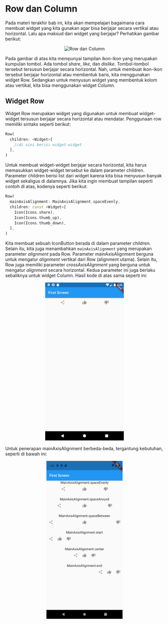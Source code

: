# Row dan Column
Pada materi terakhir bab ini, kita akan mempelajari bagaimana cara membuat widget yang kita gunakan agar bisa berjajar secara vertikal atau horizontal. Lalu apa maksud dari widget yang berjajar? Perhatikan gambar berikut:  

<p align="center">
<img src="https://github.com/alfikiafan/ITCLUB-Android-Dev/blob/main/2%20-%20Widget%20(Bagian%201)/assets/2.8.1%20-%20Row%20%26%20Column.jpeg
?raw=true" alt="Row dan Column" style="height: 500px;"/>  
</p>  

Pada gambar di atas kita mempunyai tampilan ikon-ikon yang merupakan kumpulan tombol. Ada tombol *share*, *like*, dan *dislike*. Tombol-tombol tersebut tersusun berjajar secara horizontal. Nah, untuk membuat ikon-ikon tersebut berjajar horizontal atau membentuk baris, kita menggunakan widget Row. Sedangkan untuk menyusun widget yang membentuk kolom atau vertikal, kita bisa menggunakan widget Column.

## Widget Row
Widget Row merupakan widget yang digunakan untuk membuat widget-widget tersusun berjajar secara horizontal atau mendatar. Penggunaan row memiliki sintaks seperti berikut:  

```dart
Row(
  children: <Widget>[
    //di sini berisi widget-widget
  ],
)
```  

Untuk membuat widget-widget berjajar secara horizontal, kita harus memasukkan widget-widget tersebut ke dalam parameter children. Parameter children berisi list dari widget karena kita bisa menyusun banyak widget sekaligus di dalamnya. Jika kita ingin membuat tampilan seperti contoh di atas, kodenya seperti berikut:

```dart
Row(
  mainAxisAlignment: MainAxisAlignment.spaceEvenly,
  children: const <Widget>[
    Icon(Icons.share),
    Icon(Icons.thumb_up),
    Icon(Icons.thumb_down),
  ],
)
```  

Kita membuat sebuah IconButton berada di dalam parameter children. Selain itu, kita juga menambahkan `mainAxisAlignment` yang merupakan parameter *alignment* pada Row. Parameter mainAxisAlignment berguna untuk mengatur *alignment* vertikal dari Row (alignment utama). Selain itu, Row juga memiliki parameter *crossAxisAlignment* yang berguna untuk mengatur *alignment* secara horizontal. Kedua parameter ini juga berlaku sebaliknya untuk widget Column. Hasil kode di atas sama seperti ini:

<p align="center">
<img src="https://github.com/alfikiafan/ITCLUB-Android-Dev/blob/main/2%20-%20Widget%20(Bagian%201)/assets/2.8.2%20-%20Row.jpeg?raw=true" alt="Row" style="height: 500px;"/>  
</p>  

Untuk penerapan mainAxisAlignment berbeda-beda, tergantung kebutuhan, seperti di bawah ini:

<p align="center">
<img src="https://github.com/alfikiafan/ITCLUB-Android-Dev/blob/main/2%20-%20Widget%20(Bagian%201)/assets/2.8.3%20-%20Row%20mainAxisAlignment.jpeg?raw=true" alt="Row mainAxis Alignment" style="height: 500px;"/>  
</p>  

